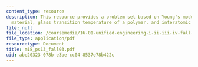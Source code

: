 ```yaml
---
content_type: resource
description: This resource provides a problem set based on Young's modulus of a homogenous
  material, glass transition temperature of a polymer, and interatomic bonds.
file: null
file_location: /coursemedia/16-01-unified-engineering-i-ii-iii-iv-fall-2005-spring-2006/abe20323078be3becc048537e78b422c_m18_ps13_fall03.pdf
file_type: application/pdf
resourcetype: Document
title: m18_ps13_fall03.pdf
uid: abe20323-078b-e3be-cc04-8537e78b422c
---
```

